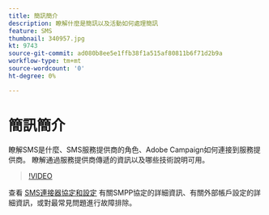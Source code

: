 ```yaml
---
title: 簡訊簡介
description: 瞭解什麼是簡訊以及活動如何處理簡訊
feature: SMS
thumbnail: 340957.jpg
kt: 9743
source-git-commit: ad080b8ee5e1ffb38f1a515af80811b6f71d2b9a
workflow-type: tm+mt
source-wordcount: '0'
ht-degree: 0%

---
```



# 簡訊簡介

瞭解SMS是什麼、SMS服務提供商的角色、Adobe Campaign如何連接到服務提供商。 瞭解通過服務提供商傳遞的資訊以及哪些技術說明可用。

>[!VIDEO](https://video.tv.adobe.com/v/340957?quality=12)

查看 [SMS連接器協定和設定](https://experienceleague.adobe.com/docs/campaign-classic/using/sending-messages/sending-messages-on-mobiles/sms-protocol.html?lang=en#sending-messages) 有關SMPP協定的詳細資訊、有關外部帳戶設定的詳細資訊，或對最常見問題進行故障排除。
